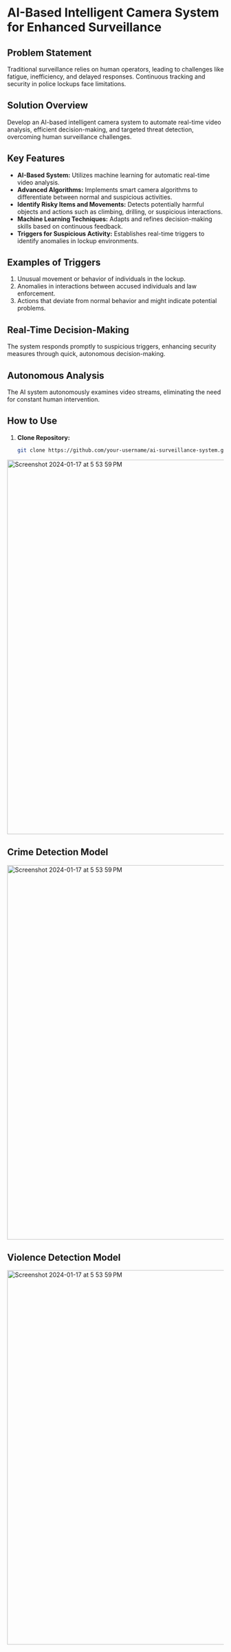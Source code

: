 # AI-Based Intelligent Camera System for Enhanced Surveillance

## Problem Statement

Traditional surveillance relies on human operators, leading to challenges like fatigue, inefficiency, and delayed responses. Continuous tracking and security in police lockups face limitations.

## Solution Overview

Develop an AI-based intelligent camera system to automate real-time video analysis, efficient decision-making, and targeted threat detection, overcoming human surveillance challenges.

## Key Features

- **AI-Based System:** Utilizes machine learning for automatic real-time video analysis.
- **Advanced Algorithms:** Implements smart camera algorithms to differentiate between normal and suspicious activities.
- **Identify Risky Items and Movements:** Detects potentially harmful objects and actions such as climbing, drilling, or suspicious interactions.
- **Machine Learning Techniques:** Adapts and refines decision-making skills based on continuous feedback.
- **Triggers for Suspicious Activity:** Establishes real-time triggers to identify anomalies in lockup environments.

## Examples of Triggers

1. Unusual movement or behavior of individuals in the lockup.
2. Anomalies in interactions between accused individuals and law enforcement.
3. Actions that deviate from normal behavior and might indicate potential problems.

## Real-Time Decision-Making

The system responds promptly to suspicious triggers, enhancing security measures through quick, autonomous decision-making.

## Autonomous Analysis

The AI system autonomously examines video streams, eliminating the need for constant human intervention.

## How to Use

1. **Clone Repository:**
   ```bash
   git clone https://github.com/your-username/ai-surveillance-system.git

<img width="870" alt="Screenshot 2024-01-17 at 5 53 59 PM" src="https://github.com/rachit-goyal1071/RJPOLICE_HACK_694_Defenders_3/assets/119928941/5d63d979-300a-4d6f-89a9-abaeada3d06e">

## Crime Detection Model

<img width="870" alt="Screenshot 2024-01-17 at 5 53 59 PM" src="https://github.com/rachit-goyal1071/RJPOLICE_HACK_694_Defenders_3/assets/119928941/e38b4691-f451-418a-ba0e-f61243c9cc0a">

## Violence Detection Model

<img width="870" alt="Screenshot 2024-01-17 at 5 53 59 PM" src="https://github.com/rachit-goyal1071/RJPOLICE_HACK_694_Defenders_3/assets/119928941/15ed8360-5fd9-4426-93e3-e395ef0edc5d">



